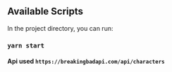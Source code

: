 
## Available Scripts

In the project directory, you can run:

### `yarn start`

#### Api used `https://breakingbadapi.com/api/characters`
